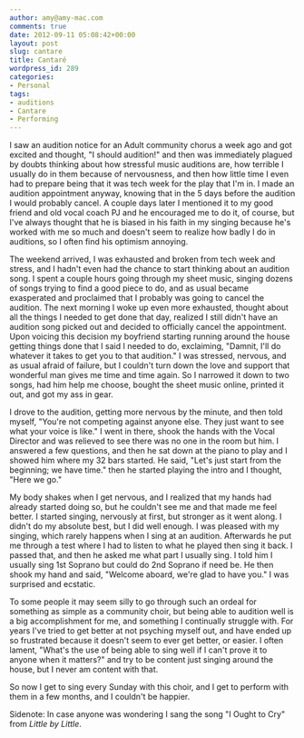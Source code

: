 ```yaml
---
author: amy@amy-mac.com
comments: true
date: 2012-09-11 05:08:42+00:00
layout: post
slug: cantare
title: Cantaré
wordpress_id: 289
categories:
- Personal
tags:
- auditions
- Cantare
- Performing
---
```


I saw an audition notice for an Adult community chorus a week ago and got excited and thought, "I should audition!" and then was immediately plagued by doubts thinking about how stressful music auditions are, how terrible I usually do in them because of nervousness, and then how little time I even had to prepare being that it was tech week for the play that I'm in. I made an audition appointment anyway, knowing that in the 5 days before the audition I would probably cancel. A couple days later I mentioned it to my good friend and old vocal coach PJ and he encouraged me to do it, of course, but I've always thought that he is biased in his faith in my singing because he's worked with me so much and doesn't seem to realize how badly I do in auditions, so I often find his optimism annoying.

The weekend arrived, I was exhausted and broken from tech week and stress, and I hadn't even had the chance to start thinking about an audition song. I spent a couple hours going through my sheet music, singing dozens of songs trying to find a good piece to do, and as usual became exasperated and proclaimed that I probably was going to cancel the audition. The next morning I woke up even more exhausted, thought about all the things I needed to get done that day, realized I still didn't have an audition song picked out and decided to officially cancel the appointment. Upon voicing this decision my boyfriend starting running around the house getting things done that I said I needed to do, exclaiming, "Damnit, I'll do whatever it takes to get you to that audition." I was stressed, nervous, and as usual afraid of failure, but I couldn't turn down the love and support that wonderful man gives me time and time again. So I narrowed it down to two songs, had him help me choose, bought the sheet music online, printed it out, and got my ass in gear.

I drove to the audition, getting more nervous by the minute, and then told myself, "You're not competing against anyone else. They just want to see what your voice is like." I went in there, shook the hands with the Vocal Director and was relieved to see there was no one in the room but him. I answered a few questions, and then he sat down at the piano to play and I showed him where my 32 bars started. He said, "Let's just start from the beginning; we have time." then he started playing the intro and I thought, "Here we go."

My body shakes when I get nervous, and I realized that my hands had already started doing so, but he couldn't see me and that made me feel better. I started singing, nervously at first, but stronger as it went along. I didn't do my absolute best, but I did well enough. I was pleased with my singing, which rarely happens when I sing at an audition. Afterwards he put me through a test where I had to listen to what he played then sing it back. I passed that, and then he asked me what part I usually sing. I told him I usually sing 1st Soprano but could do 2nd Soprano if need be. He then shook my hand and said, "Welcome aboard, we're glad to have you." I was surprised and ecstatic.

To some people it may seem silly to go through such an ordeal for something as simple as a community choir, but being able to audition well is a big accomplishment for me, and something I continually struggle with. For years I've tried to get better at not psyching myself out, and have ended up so frustrated because it doesn't seem to ever get better, or easier. I often lament, "What's the use of being able to sing well if I can't prove it to anyone when it matters?" and try to be content just singing around the house, but I never am content with that.

So now I get to sing every Sunday with this choir, and I get to perform with them in a few months, and I couldn't be happier.

Sidenote: In case anyone was wondering I sang the song "I Ought to Cry" from _Little by Little_.
